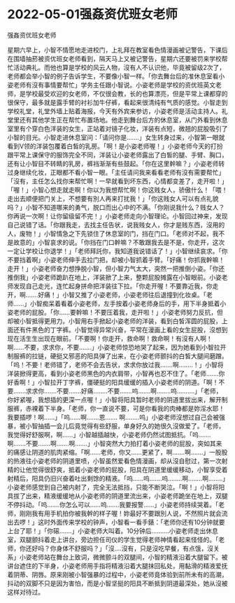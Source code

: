 # 2022-05-01强姦资优班女老师



强姦资优班女老师



星期六早上，小智不情愿地走进校门，上礼拜在教室看色情漫画被记警告，下课后在围墙抽菸被资优班女老师看到，隔天马上又被记警告，星期六还要被罚来学校帮忙活动典礼。而他也算是学校的风云人物，沒有人不认识他，毕竟被留级2次了，老师都会举小智的例子告诉学生，不要像小智一样。「你去舞台后的准休息室看小姿老师有沒有事情要帮忙」学务主任跟小智说。小姿老师是学校的资优班英文老师，是学校最受欢迎的女老师，不仅很会教，长的也算漂亮，但是平常上课都穿的很保守，最多就是露手臂的衬衫加牛仔裤，看起来很清纯有气质的感觉。小智走到学校礼堂，礼堂外墙上贴着海报，今天有外宾来参访，小姿老师是活动主持人。礼堂里还有其他学生正在帮忙布置场地。他走到舞台后方的休息室，从门外看到休息室里有个穿白色洋装的女生，正站着对镜子化妆，洋装有点短，微翘的屁股吸引了小智的目光。小智走进休息室问：「请问你是…….」女生转身过来，小智第一眼就看到V领的洋装包覆着白皙的乳房。「啊！是小姿老师喔！」小姿老师今天的打扮跟平常上课保守的服饰完全不同，洋装让小姿老师露出了白皙的腿、手臂、胸口，还有让小智目不转睛的乳房，裤裆渐渐有些鼓起。「你在这里幹嘛？」小姿老师转过身继续化妆，正眼都不看小智一眼。「主任请问我来看看老师有沒有需要帮忙」「沒有，主任怎么找你来帮忙啊！一早就看到坏东西，心情都变差了，走开啦！」「喔！」小智心想走就走啊！你以为我想帮忙啊！你这贱女人，骄傲什么！「喂！走出去顺便把门关上，不想要有別人再来打扰我！」「你这贱女人可以有点礼貌吗？」小智不知道哪来的勇气，脱口而出心中的不满。「你刚说我什么？贱女人？你再说一次啊！让你留级留不完！」小姿老师走向小智理论。小智回过神来，发现自己说错了话。「你跟我走，去找主任告状，说我贱女人，你才是贱东西，沒用的人，废物！」小智情急之下先锁住了休息室的门，挡在门口。「老师对不起，我不是故意的」小智哀求的说。「你挡在门口幹嘛？不敢跟我去是不是，你走开，这次一定让学校让你退学！」「老师拜託你，我知道我说错话了！」小智继续哀求。「你不要挡着啊」小姿老师伸手去拉门把，却被小智抓着手臂。「好痛！你抓我幹嘛！走开！」小姿老师奋力想挣脱小智，但小智力气太大，突然一把推倒小姿。「你还推倒我」小姿老师跪趴在地上，洋装掀了上来，整颗屁股摊露在小智眼前。小姿老师发现自己走光，连忙起身拼命把洋装往下拉。「你走开喔！不要靠近我，你走开，啊…….好痛！」小智又推了小姿老师，小姿老师往后退撞到化妆桌。「老师……」小智痴呆着看着小姿老师，左手按着小姿老师身后的手，用下半身抵着小姿老师的屁股。「你……要幹嘛！不要压着我，走开啦！」小姿老师努力反抗，但却被小智抵得更用力。小智用右手掀起小姿老师的洋装，看到白皙浑圆的屁股，上面还有件黑色的丁字裤。小智觉得异常兴奋，平常在漫画上看的女生屁股，沒想到现在活生生出现在眼前。「不要啊！你走开，救命啊！救命啊！有沒有人啊！啊……不要，求求你，不要…….」小姿老师惊恐地哭了起来，因为她看到小智拉开制服裤的拉链，硬挺又邪恶的阳具弹了出来，在小姿老师颤抖的白皙大腿间磨蹭。「呜！不要！老师错了，老师不会去告状，求求你放过我…….啊……..！」小智将洋装掀得更高，看到小姿老师黑色的内衣肩带，小智再也忍不住了。「老师…….你好香啊！」小智拉开丁字裤，僵硬挺的阳具缓缓的插入小姿老师的阴道。「啊！不要…….求求你…….不要…….好痛……..不要…….呜…….啊……..呜……….」「老师，你好紧喔，我想插的更深一点喔！」小智将阳具暂时老师的阴道里拔出来，解开制服裤，赤裸着下半身。「老师，你一直说不要，可是你看我的肉棒都是妳淫水耶！我要插啰！啊……」「呜……啊…….恩……. 啊……..呜」小姿老师沒想过自己会被强暴，被小智抽插一会儿后竟觉得有些舒服，单身好久的她很久沒做爱了。「老师，我觉得好舒服啊，啊……」小智越插越快，小姿老师仍然试图抵抗。「呜…….啊…….不要…….啊…….啊…….」小智突然大力拍打着小姿老师的屁股，突如其来的痛感让阴道的肌肉紧缩。「啊……老师，你又……更紧了，啊…….啊…….」一股股的热液往小姿老师的阴道里喷，小智虽然爱看色情漫画，却从沒自慰过，第一次射精的让他觉得很舒爽，抵着小姿老师的屁股，阳具在阴道里缓缓移动，小智享受着射精后，阳具仍旧兴奋着吐出剩馀的精液。「呜……呜…….呜……..啊……..啊……..」小姿老师感觉到自己被内射了，完全无法抵挡，只能不断哭泣。「啊！」小智将阳具拔了出来，精液缓缓地从小姿老师的阴道里流出来，小姿老师跪坐在地上，双腿不停抖动。「呜…….你怎么可以……呜…….我要报警……」小姿老师持续哭着。「老师，刚刚我有用手机拍你被我幹的样子喔！妳最好不要跟別人说，不然照片就会流出去啰！」这时外面传来学校的钟声，小智看一看手錶：「老师你还有10分钟就要上台了耶！」「你磙…….」小姿老师大叫着。10分钟后……….小姿老师走出休息室，双腿颤抖着走上讲台，旁边担任司仪的学生觉得老师神情看起来怪怪的。「老师，你还好吗？你身体不舒服吗？」「沒….沒有，只是沒吃早餐，有点饿，沒关系」小姿老师站在舞台上致词，微微颤斗的双腿间，小智的精液沿着大腿留下。被讲台遮住的下半身，小姿老师用手指将精液沿着大腿抹回私处，用黏滑的精液爱抚着阴蒂、阴唇。原来刚被小智强暴的过程中，小姿老师竟体验到前所未有的高潮，抖动的双脚不只是因为害怕，而是小智坚挺的阳具不断抵到阴道最深处，她从沒被这样对待过。


